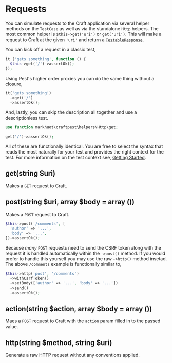 # Requests

You can simulate requests to the Craft application via several helper methods
on the `TestCase` as well as via the standalone `Http` helpers. The most
common helper is `$this->get('uri')` or `get('uri')`. This will make a request
to Craft at the given `'uri'` and return a [`TestableResponse`](assertions/response.md).

You can kick off a request in a classic test,

```php
it ('gets something', function () {
  $this->get('/')->assertOk();
});
```

Using Pest's higher order proxies you can do the same thing without a closure,

```php
it('gets something')
  ->get('/')
  ->assertOk();
```

And, lastly, you can skip the description all together and use a descriptionless
test.

```php
use function markhuot\craftpest\helpers\Http\get;

get('/')->assertOk();
```

All of these are functionally identical. You are free to select the syntax that reads
the most naturally for your test and provides the right context for the test. For
more information on the test context see, [Getting Started](getting-started.md).

## get(string $uri)
Makes a `GET` request to Craft.

## post(string $uri, array $body = array ())
Makes a `POST` request to Craft.

```php
$this->post('/comments', [
  'author' => '...',
  'body' => '...',
])->assertOk();
```

Because _many_ `POST` requests need to send the CSRF token along with the
request it is handled automatically within the `->post()` method. If
you would prefer to handle this yourself you may use the raw `->http()` method
insetad. The above `/comments` example is functionally similar to,

```php
$this->http('post', '/comments')
  ->withCsrfToken()
  ->setBody(['author' => '...', 'body' => '...'])
  ->send()
  ->assertOk();
```

## action(string $action, array $body = array ())
Maes a `POST` request to Craft with the `action` param filled in to the
passed value.

## http(string $method, string $uri)
Generate a raw HTTP request without any conventions applied.